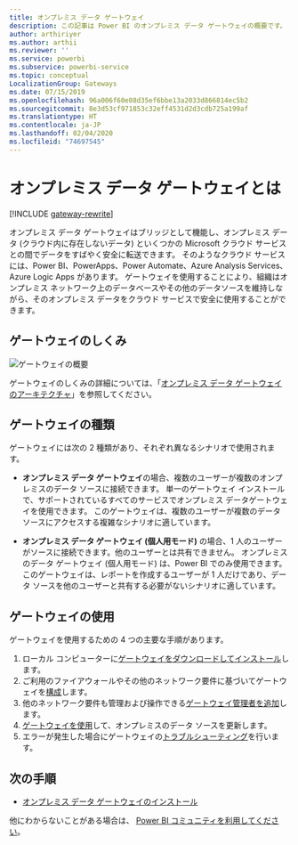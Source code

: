 ```yaml
---
title: オンプレミス データ ゲートウェイ
description: この記事は Power BI のオンプレミス データ ゲートウェイの概要です。 このゲートウェイを使用し、DirectQuery データ ソースを操作できます。 また、このゲートウェイを使用し、オンプレミス データでクラウド データセットを更新できます。
author: arthiriyer
ms.author: arthii
ms.reviewer: ''
ms.service: powerbi
ms.subservice: powerbi-service
ms.topic: conceptual
LocalizationGroup: Gateways
ms.date: 07/15/2019
ms.openlocfilehash: 96a006f60e08d35ef6bbe13a2033d866814ec5b2
ms.sourcegitcommit: 8e3d53cf971853c32eff4531d2d3cdb725a199af
ms.translationtype: HT
ms.contentlocale: ja-JP
ms.lasthandoff: 02/04/2020
ms.locfileid: "74697545"
---
```

# <a name="what-is-an-on-premises-data-gateway"></a>オンプレミス データ ゲートウェイとは

[!INCLUDE [gateway-rewrite](includes/gateway-rewrite.md)]

オンプレミス データ ゲートウェイはブリッジとして機能し、オンプレミス データ (クラウド内に存在しないデータ) といくつかの Microsoft クラウド サービスとの間でデータをすばやく安全に転送できます。 そのようなクラウド サービスには、Power BI、PowerApps、Power Automate、Azure Analysis Services、Azure Logic Apps があります。 ゲートウェイを使用することにより、組織はオンプレミス ネットワーク上のデータベースやその他のデータソースを維持しながら、そのオンプレミス データをクラウド サービスで安全に使用することができます。

## <a name="how-the-gateway-works"></a>ゲートウェイのしくみ

![ゲートウェイの概要](media/service-gateway-onprem/on-premises-data-gateway.png)

ゲートウェイのしくみの詳細については、「[オンプレミス データ ゲートウェイのアーキテクチャ](/data-integration/gateway/service-gateway-onprem-indepth)」を参照してください。

## <a name="types-of-gateways"></a>ゲートウェイの種類

ゲートウェイには次の 2 種類があり、それぞれ異なるシナリオで使用されます。

* **オンプレミス データ ゲートウェイ**の場合、複数のユーザーが複数のオンプレミスのデータ ソースに接続できます。 単一のゲートウェイ インストールで、サポートされているすべてのサービスでオンプレミス データゲートウェイを使用できます。 このゲートウェイは、複数のユーザーが複数のデータ ソースにアクセスする複雑なシナリオに適しています。

* **オンプレミス データ ゲートウェイ (個人用モード)** の場合、1 人のユーザーがソースに接続できます。他のユーザーとは共有できません。 オンプレミスのデータ ゲートウェイ (個人用モード) は、Power BI でのみ使用できます。 このゲートウェイは、レポートを作成するユーザーが 1 人だけであり、データ ソースを他のユーザーと共有する必要がないシナリオに適しています。

## <a name="use-a-gateway"></a>ゲートウェイの使用

ゲートウェイを使用するための 4 つの主要な手順があります。

1. ローカル コンピューターに[ゲートウェイをダウンロードしてインストール](/data-integration/gateway/service-gateway-install)します。
1. ご利用のファイアウォールやその他のネットワーク要件に基づいてゲートウェイを[構成](/data-integration/gateway/service-gateway-app)します。
1. 他のネットワーク要件も管理および操作できる[ゲートウェイ管理者を追加](/data-integration/gateway/service-gateway-manage)します。
1. [ゲートウェイを使用](service-gateway-sql-tutorial.md)して、オンプレミスのデータ ソースを更新します。
1. エラーが発生した場合にゲートウェイの[トラブルシューティング](service-gateway-onprem-tshoot.md)を行います。

## <a name="next-steps"></a>次の手順

* [オンプレミス データ ゲートウェイのインストール](/data-integration/gateway/service-gateway-install)

他にわからないことがある場合は、 [Power BI コミュニティを利用してください](https://community.powerbi.com/)。
